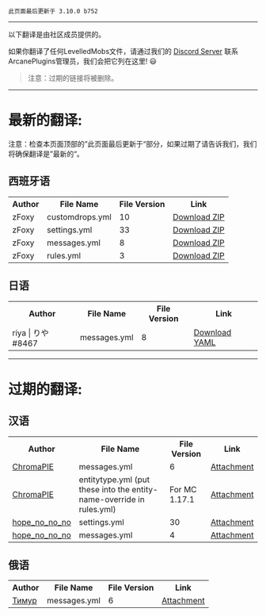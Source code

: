 ```
此页面最后更新于 3.10.0 b752
```

***

以下翻译是由社区成员提供的。

如果你翻译了任何LevelledMobs文件，请通过我们的 <a href="https://www.discord.io/arcaneplugins">Discord Server</a> 联系ArcanePlugins管理员，我们会把它列在这里! :smiley:

> 注意：过期的链接将被删除。

***

# 最新的翻译:
注意：检查本页面顶部的”此页面最后更新于“部分，如果过期了请告诉我们，我们将确保翻译是”最新的“。

## 西班牙语

<table>
    <tr>
        <th>Author</th>
        <th>File Name</th>
        <th>File Version</th>
        <th>Link</th>
    </tr>
    <tr>
        <td>zFoxy</td>
        <td>customdrops.yml</td>
        <td>10</td>
        <td><a href="https://www.spigotmc.org/threads/levelledmobs.412953/page-22#post-4394524">Download ZIP</a></td>
    </tr>
    <tr>
        <td>zFoxy</td>
        <td>settings.yml</td>
        <td>33</td>
        <td><a href="https://www.spigotmc.org/threads/levelledmobs.412953/page-22#post-4394524">Download ZIP</a></td>
    </tr>
    <tr>
        <td>zFoxy</td>
        <td>messages.yml</td>
        <td>8</td>
        <td><a href="https://www.spigotmc.org/threads/levelledmobs.412953/page-22#post-4394524">Download ZIP</a></td>
    </tr>
    <tr>
        <td>zFoxy</td>
        <td>rules.yml</td>
        <td>3</td>
        <td><a href="https://www.spigotmc.org/threads/levelledmobs.412953/page-22#post-4394524">Download ZIP</a></td>
    </tr>
</table>

## 日语

<table>
    <tr>
        <th>Author</th>
        <th>File Name</th>
        <th>File Version</th>
        <th>Link</th>
    </tr>
    <tr>
        <td>riya | りや#8467</td>
        <td>messages.yml</td>
        <td>8</td>
        <td><a href="https://cdn.discordapp.com/attachments/760051505067458590/1102653509897297950/messages.yml">Download YAML</a></td>
    </tr>
</table>


***

# 过期的翻译:

## 汉语
<table>
    <tr>
        <th>Author</th>
        <th>File Name</th>
        <th>File Version</th>
        <th>Link</th>
    </tr>
    <tr>
        <td><a href="https://github.com/ChromaPIE">ChromaPIE</a></td>
        <td>messages.yml</td>
        <td>6</td>
        <td><a href="https://github.com/lokka30/LevelledMobs/files/7379356/lm-zh_cn-locale.zip">Attachment</a></td>
    </tr>
    <tr>
        <td><a href="https://github.com/ChromaPIE">ChromaPIE</a></td>
        <td>entitytype.yml (put these into the entity-name-override in rules.yml)</td>
        <td>For MC 1.17.1</td>
        <td><a href="https://github.com/lokka30/LevelledMobs/files/7379356/lm-zh_cn-locale.zip">Attachment</a></td>
    </tr>
    <tr>
        <td><a href="https://www.spigotmc.org/members/466850/">hope_no_no_no</a></td>
        <td>settings.yml</td>
        <td>30</td>
        <td><a href="https://www.spigotmc.org/threads/levelledmobs-for-1-14-x-1-17-x.412953/page-13#post-4210797">Attachment</a></td>
    </tr>
    <tr>
        <td><a href="https://www.spigotmc.org/members/466850/">hope_no_no_no</a></td>
        <td>messages.yml</td>
        <td>4</td>
        <td><a href="https://www.spigotmc.org/threads/levelledmobs-for-1-14-x-1-17-x.412953/page-13#post-4210797">Attachment</a></td>
    </tr>
</table>

## 俄语

<table>
    <tr>
        <th>Author</th>
        <th>File Name</th>
        <th>File Version</th>
        <th>Link</th>
    </tr>
    <tr>
        <td><a href="#">Тимур</a></td>
        <td>messages.yml</td>
        <td>6</td>
        <td><a href="https://pastebin.com/UPfxAC7V">Attachment</a></td>
    </tr>
</table>